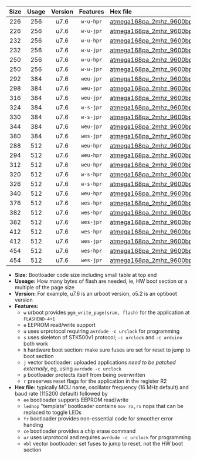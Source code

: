|Size|Usage|Version|Features|Hex file|
|:-:|:-:|:-:|:-:|:--|
|226|256|u7.6|`w-u-hpr`|[atmega168pa_2mhz_9600bps_ur.hex](https://raw.githubusercontent.com/stefanrueger/urboot/main/atmega168pa_2mhz_9600bps_ur.hex)|
|226|256|u7.6|`w-u-jpr`|[atmega168pa_2mhz_9600bps_ur_vbl.hex](https://raw.githubusercontent.com/stefanrueger/urboot/main/atmega168pa_2mhz_9600bps_ur_vbl.hex)|
|232|256|u7.6|`w-u-hpr`|[atmega168pa_2mhz_9600bps_lednop_ur.hex](https://raw.githubusercontent.com/stefanrueger/urboot/main/atmega168pa_2mhz_9600bps_lednop_ur.hex)|
|232|256|u7.6|`w-u-jpr`|[atmega168pa_2mhz_9600bps_lednop_ur_vbl.hex](https://raw.githubusercontent.com/stefanrueger/urboot/main/atmega168pa_2mhz_9600bps_lednop_ur_vbl.hex)|
|250|256|u7.6|`w-u-hpr`|[atmega168pa_2mhz_9600bps_lednop_fr_ur.hex](https://raw.githubusercontent.com/stefanrueger/urboot/main/atmega168pa_2mhz_9600bps_lednop_fr_ur.hex)|
|250|256|u7.6|`w-u-jpr`|[atmega168pa_2mhz_9600bps_lednop_fr_ur_vbl.hex](https://raw.githubusercontent.com/stefanrueger/urboot/main/atmega168pa_2mhz_9600bps_lednop_fr_ur_vbl.hex)|
|292|384|u7.6|`weu-jpr`|[atmega168pa_2mhz_9600bps_ee_ur_vbl.hex](https://raw.githubusercontent.com/stefanrueger/urboot/main/atmega168pa_2mhz_9600bps_ee_ur_vbl.hex)|
|298|384|u7.6|`weu-jpr`|[atmega168pa_2mhz_9600bps_ee_lednop_ur_vbl.hex](https://raw.githubusercontent.com/stefanrueger/urboot/main/atmega168pa_2mhz_9600bps_ee_lednop_ur_vbl.hex)|
|316|384|u7.6|`weu-jpr`|[atmega168pa_2mhz_9600bps_ee_lednop_fr_ur_vbl.hex](https://raw.githubusercontent.com/stefanrueger/urboot/main/atmega168pa_2mhz_9600bps_ee_lednop_fr_ur_vbl.hex)|
|324|384|u7.6|`w-s-jpr`|[atmega168pa_2mhz_9600bps_vbl.hex](https://raw.githubusercontent.com/stefanrueger/urboot/main/atmega168pa_2mhz_9600bps_vbl.hex)|
|330|384|u7.6|`w-s-jpr`|[atmega168pa_2mhz_9600bps_lednop_vbl.hex](https://raw.githubusercontent.com/stefanrueger/urboot/main/atmega168pa_2mhz_9600bps_lednop_vbl.hex)|
|344|384|u7.6|`weu-jpr`|[atmega168pa_2mhz_9600bps_ee_lednop_fr_ce_ur_vbl.hex](https://raw.githubusercontent.com/stefanrueger/urboot/main/atmega168pa_2mhz_9600bps_ee_lednop_fr_ce_ur_vbl.hex)|
|380|384|u7.6|`wes-jpr`|[atmega168pa_2mhz_9600bps_ee_vbl.hex](https://raw.githubusercontent.com/stefanrueger/urboot/main/atmega168pa_2mhz_9600bps_ee_vbl.hex)|
|288|512|u7.6|`weu-hpr`|[atmega168pa_2mhz_9600bps_ee_ur.hex](https://raw.githubusercontent.com/stefanrueger/urboot/main/atmega168pa_2mhz_9600bps_ee_ur.hex)|
|294|512|u7.6|`weu-hpr`|[atmega168pa_2mhz_9600bps_ee_lednop_ur.hex](https://raw.githubusercontent.com/stefanrueger/urboot/main/atmega168pa_2mhz_9600bps_ee_lednop_ur.hex)|
|312|512|u7.6|`weu-hpr`|[atmega168pa_2mhz_9600bps_ee_lednop_fr_ur.hex](https://raw.githubusercontent.com/stefanrueger/urboot/main/atmega168pa_2mhz_9600bps_ee_lednop_fr_ur.hex)|
|320|512|u7.6|`w-s-hpr`|[atmega168pa_2mhz_9600bps.hex](https://raw.githubusercontent.com/stefanrueger/urboot/main/atmega168pa_2mhz_9600bps.hex)|
|326|512|u7.6|`w-s-hpr`|[atmega168pa_2mhz_9600bps_lednop.hex](https://raw.githubusercontent.com/stefanrueger/urboot/main/atmega168pa_2mhz_9600bps_lednop.hex)|
|340|512|u7.6|`weu-hpr`|[atmega168pa_2mhz_9600bps_ee_lednop_fr_ce_ur.hex](https://raw.githubusercontent.com/stefanrueger/urboot/main/atmega168pa_2mhz_9600bps_ee_lednop_fr_ce_ur.hex)|
|376|512|u7.6|`wes-hpr`|[atmega168pa_2mhz_9600bps_ee.hex](https://raw.githubusercontent.com/stefanrueger/urboot/main/atmega168pa_2mhz_9600bps_ee.hex)|
|382|512|u7.6|`wes-hpr`|[atmega168pa_2mhz_9600bps_ee_lednop.hex](https://raw.githubusercontent.com/stefanrueger/urboot/main/atmega168pa_2mhz_9600bps_ee_lednop.hex)|
|382|512|u7.6|`wes-jpr`|[atmega168pa_2mhz_9600bps_ee_lednop_vbl.hex](https://raw.githubusercontent.com/stefanrueger/urboot/main/atmega168pa_2mhz_9600bps_ee_lednop_vbl.hex)|
|412|512|u7.6|`wes-hpr`|[atmega168pa_2mhz_9600bps_ee_lednop_fr.hex](https://raw.githubusercontent.com/stefanrueger/urboot/main/atmega168pa_2mhz_9600bps_ee_lednop_fr.hex)|
|412|512|u7.6|`wes-jpr`|[atmega168pa_2mhz_9600bps_ee_lednop_fr_vbl.hex](https://raw.githubusercontent.com/stefanrueger/urboot/main/atmega168pa_2mhz_9600bps_ee_lednop_fr_vbl.hex)|
|454|512|u7.6|`wes-hpr`|[atmega168pa_2mhz_9600bps_ee_lednop_fr_ce.hex](https://raw.githubusercontent.com/stefanrueger/urboot/main/atmega168pa_2mhz_9600bps_ee_lednop_fr_ce.hex)|
|454|512|u7.6|`wes-jpr`|[atmega168pa_2mhz_9600bps_ee_lednop_fr_ce_vbl.hex](https://raw.githubusercontent.com/stefanrueger/urboot/main/atmega168pa_2mhz_9600bps_ee_lednop_fr_ce_vbl.hex)|

- **Size:** Bootloader code size including small table at top end
- **Useage:** How many bytes of flash are needed, ie, HW boot section or a multiple of the page size
- **Version:** For example, u7.6 is an urboot version, o5.2 is an optiboot version
- **Features:**
  + `w` urboot provides `pgm_write_page(sram, flash)` for the application at `FLASHEND-4+1`
  + `e` EEPROM read/write support
  + `u` uses urprotocol requiring `avrdude -c urclock` for programming
  + `s` uses skeleton of STK500v1 protocol; `-c urclock` and `-c arduino` both work
  + `h` hardware boot section: make sure fuses are set for reset to jump to boot section
  + `j` vector bootloader: uploaded applications *need to be patched externally*, eg, using `avrdude -c urclock`
  + `p` bootloader protects itself from being overwritten
  + `r` preserves reset flags for the application in the register R2
- **Hex file:** typically MCU name, oscillator frequency (16 MHz default) and baud rate (115200 default) followed by
  + `ee` bootloader supports EEPROM read/write
  + `lednop` "template" bootloader contains `mov rx,rx` nops that can be replaced to toggle LEDs
  + `fr` bootloader provides non-essential code for smoother error handing
  + `ce` bootloader provides a chip erase command
  + `ur` uses urprotocol and requires `avrdude -c urclock` for programming
  + `vbl` vector bootloader: set fuses to jump to reset, not the HW boot section
